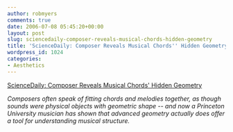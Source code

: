 ```yaml
---
author: robmyers
comments: true
date: 2006-07-08 05:45:20+00:00
layout: post
slug: sciencedaily-composer-reveals-musical-chords-hidden-geometry
title: 'ScienceDaily: Composer Reveals Musical Chords'' Hidden Geometry'
wordpress_id: 1024
categories:
- Aesthetics
---
```


[ScienceDaily: Composer Reveals Musical Chords' Hidden Geometry](http://www.sciencedaily.com/releases/2006/07/060707094055.htm)  
  
_Composers often speak of fitting chords and melodies together, as though sounds were physical objects with geometric shape -- and now a Princeton University musician has shown that advanced geometry actually does offer a tool for understanding musical structure._  


